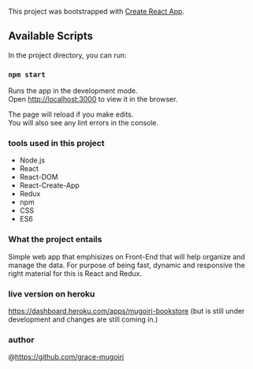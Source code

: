 This project was bootstrapped with [Create React App](https://github.com/facebook/create-react-app).

## Available Scripts

In the project directory, you can run:

### `npm start`

Runs the app in the development mode.<br />
Open [http://localhost:3000](http://localhost:3000) to view it in the browser.

The page will reload if you make edits.<br />
You will also see any lint errors in the console.

### tools used in this project
 - Node.js
 - React
 - React-DOM
 - React-Create-App
 - Redux
 - npm
 - CSS
 - ES6

 ### What the project entails
 Simple web app that emphisizes on Front-End that will help organize and manage the data.
 For purpose of being fast, dynamic and responsive the right material for this is React and
 Redux.

### live version on heroku
https://dashboard.heroku.com/apps/mugoiri-bookstore
(but is still under development and changes are still coming in.)

### author
@https://github.com/grace-mugoiri
